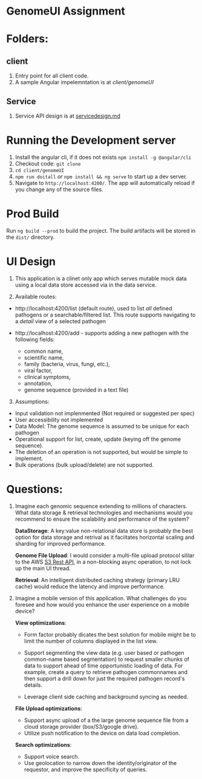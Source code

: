 # GenomeUI Assignment

# Folders:
## client 
1. Entry point for all client code.  
2. A sample Angular impelemntation is at *client/genomeUI*

## Service 
1. Service API design is at [servicedesign.md](./server/servicedesign.md)


# Running the Development server
1. Install the angular cli, if it does not exists `npm install -g @angular/cli`
2. Checkout code: `git clone` 
3. `cd client/genomeUI`
4. `npm run doitall`  *or* `npm install && ng serve` to start up a  dev server. 
5. Navigate to `http://localhost:4200/`. The app will automatically reload if you change any of the source files.

# Prod Build 
Run `ng build --prod` to build the project. The build artifacts will be stored in the `dist/` directory.

# UI Design
1. This application is a clinet only app which serves mutable mock data using a local data store accessed via in the data service.

2. Available routes:
*  http://localhost:4200/list (default route), used to list *all* defined pathogens or a searchable/filtered list. This route supports navigating to a  *detail* view of a selected pathogen

* http://localhost:4200/add - supports adding a new pathogen with the following fields:
    * common name, 
    * scientific name, 
    * family (bacteria, virus, fungi, etc.), 
    * viral factor, 
    * clinical symptoms,
    * annotation,
    * genome sequence (provided in a text file)

3. Assumptions:
* Input validation not implenmented (Not required or suggested  per spec)
* User accessibility not implemented
* Data Model: The genome sequence is assumed to be unique for each pathogen
* Operational support for list, create, update (keying off the genome sequence). 
* The deletion of an operation is not supported, but would be simple to implement.
* Bulk operations (bulk upload/delete) are not supported.

# Questions:

1. Imagine each genomic sequence extending to millions of characters. What data storage & retrieval technologies and mechanisms would you recommend to ensure the scalability and performance of the system?
        
    **DataStorage**: A key:value non-relational data store is probably the best option for data storage and retrival as it faciitates horizontal scaling and sharding for improved performance.
        
    **Genome File Upload**: I would consider a multi-file upload protocol sililar to the AWS [S3 Rest API](https://docs.aws.amazon.com/AmazonS3/latest/dev/UsingRESTAPImpUpload.html), in a non-blocking async operation, to not lock up the main UI thread.
        
    **Retrieval**: An intelligent distributed caching strategy (primary LRU cache) would reduce the latency and improve performance.

2. Imagine a mobile version of this application. What challenges do you foresee and how would you enhance the user experience on a mobile device?
    
    **View optimizations**: 
    * Form factor probably dicates the best solution for mobile might be to limit the number of columns displayed in the list view.

    * Support segmenting the view data (e.g. user based or pathogen common-name based segmentation)  to request smaller chunks of data to support ahead of time opportunistic loading of data. For example, create a query to retrieve pathogen commonnames and then support a drill down for just the required pathogen record's details.
    
    * Leverage client side caching and background syncing as needed.

    **File Upload optimizations**: 
    
    * Support async upload of a the large genome sequence file from a cloud storage provider (box/S3/google drive).
    * Utilize push notification to the device on data load completion.
    
    **Search optimizations**: 
    
    * Support voice search.  
    * Use geolocation to narrow down the identity/originator of the requestor, and improve the specificity of queries. 
